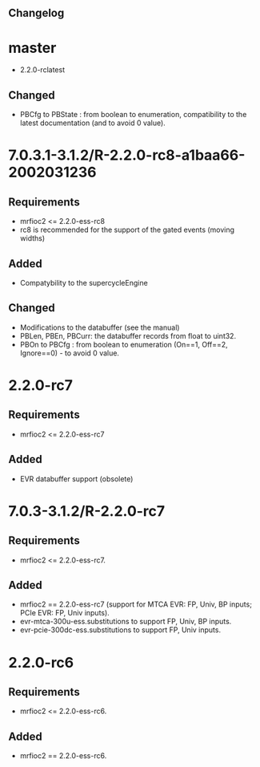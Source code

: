 Changelog
--
# master
- 2.2.0-rclatest
## Changed
- PBCfg to PBState : from boolean to enumeration, compatibility to the latest documentation (and to avoid 0 value).

# 7.0.3.1-3.1.2/R-2.2.0-rc8-a1baa66-2002031236
## Requirements
- mrfioc2 <= 2.2.0-ess-rc8
- rc8 is recommended for the support of the gated events (moving widths)
## Added
- Compatybility to the supercycleEngine
## Changed
- Modifications to the databuffer (see the manual)
- PBLen, PBEn, PBCurr: the databuffer records from float to uint32.
- PBOn to PBCfg : from boolean to enumeration (On==1, Off==2, Ignore==0) - to avoid 0 value.

# 2.2.0-rc7
## Requirements
- mrfioc2 <= 2.2.0-ess-rc7
## Added
- EVR databuffer support (obsolete)

# 7.0.3-3.1.2/R-2.2.0-rc7
## Requirements
- mrfioc2 <= 2.2.0-ess-rc7.
## Added
- mrfioc2 == 2.2.0-ess-rc7 (support for MTCA EVR: FP, Univ, BP inputs; PCIe EVR: FP, Univ inputs).
- evr-mtca-300u-ess.substitutions to support FP, Univ, BP inputs.
- evr-pcie-300dc-ess.substitutions to support FP, Univ inputs.

# 2.2.0-rc6
## Requirements
- mrfioc2 <= 2.2.0-ess-rc6.
## Added
- mrfioc2 == 2.2.0-ess-rc6.
